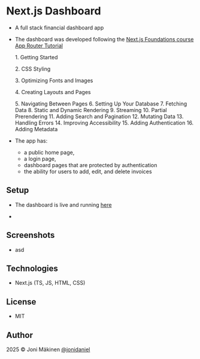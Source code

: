 # Next.js Dashboard

- A full stack financial dashboard app

- The dashboard was developed following the [Next.js Foundations course App Router Tutorial](https://nextjs.org/learn/dashboard-app)

  <!-- - Tutorial Chapters: -->

  1\. Getting Started

  2\. CSS Styling

  3\. Optimizing Fonts and Images

  4\. Creating Layouts and Pages

  5\. Navigating Between Pages
  6\. Setting Up Your Database
  7\. Fetching Data
  8\. Static and Dynamic Rendering
  9\. Streaming
  10\. Partial Prerendering
  11\. Adding Search and Pagination
  12\. Mutating Data
  13\. Handling Errors
  14\. Improving Accessibility
  15\. Adding Authentication
  16\. Adding Metadata

- The app has:
  - a public home page,
  - a login page,
  - dashboard pages that are protected by authentication
  - the ability for users to add, edit, and delete invoices

## Setup

- The dashboard is live and running [here](https://nextjs-dashboard-azure-gamma-85.vercel.app)

-

## Screenshots

- asd

## Technologies

- Next.js (TS, JS, HTML, CSS)

## License

- MIT

## Author

2025 © Joni Mäkinen [@jonidaniel](https://github.com/jonidaniel)
